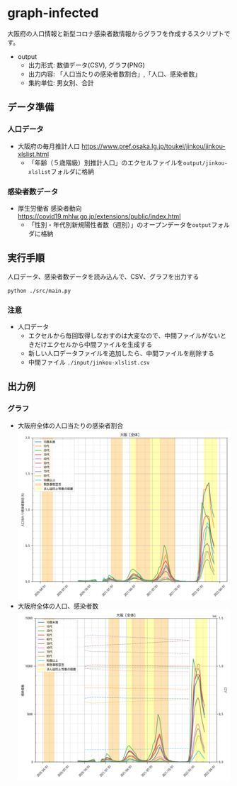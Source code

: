 # graph-infected
大阪府の人口情報と新型コロナ感染者数情報からグラフを作成するスクリプトです。

- output
  - 出力形式: 数値データ(CSV), グラフ(PNG)
  - 出力内容: 「人口当たりの感染者数割合」,「人口、感染者数」
  - 集約単位: 男女別、合計

## データ準備
### 人口データ
- 大阪府の毎月推計人口 https://www.pref.osaka.lg.jp/toukei/jinkou/jinkou-xlslist.html
  - 「年齢（５歳階級）別推計人口」のエクセルファイルを`output/jinkou-xlslist`フォルダに格納
### 感染者数データ 
- 厚生労働省 感染者動向 https://covid19.mhlw.go.jp/extensions/public/index.html
  - 「性別・年代別新規陽性者数（週別）」のオープンデータを`output`フォルダに格納

## 実行手順
人口データ、感染者数データを読み込んで、CSV、グラフを出力する
```
python ./src/main.py
``` 

### 注意
- 人口データ
  - エクセルから毎回取得しなおすのは大変なので、中間ファイルがないときだけエクセルから中間ファイルを生成する
  - 新しい人口データファイルを追加したら、中間ファイルを削除する
  - 中間ファイル `./input/jinkou-xlslist.csv`

## 出力例
### グラフ
- 大阪府全体の人口当たりの感染者割合
![ratio_osaka_all](./output/27_osaka/ratio_osaka_all.png)
- 大阪府全体の人口、感染者数
![row_osaka_all](./output/27_osaka/row_osaka_all.png)
